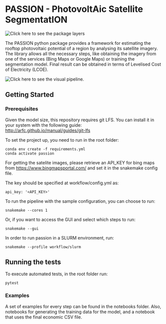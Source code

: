 # PASSION - PhotovoltAic Satellite SegmentatION

![Click here to see the package layers](https://jugit.fz-juelich.de/iek-3/groups/data-and-model-integration/patil/pueblas/passion/-/blob/master/assets/layers.png)


The PASSION python package provides a framework for estimating the rooftop photovoltaic potential of a region
by analysing its satellite imagery. The library allows all the necessary steps, like obtaining the
imagery from one of the services (Bing Maps or Google Maps) or training the segmentation model.
Final result can be obtained in terms of Levelised Cost of Electricity (LCOE).



![Click here to see the visual pipeline.](https://jugit.fz-juelich.de/iek-3/groups/data-and-model-integration/patil/pueblas/passion/-/blob/master/assets/full_process.gif)

## Getting Started


### Prerequisites

Given the model size, this repository requires git LFS. You can install it in your system with the following guide:
http://arfc.github.io/manual/guides/git-lfs

To set the project up, you need to run in the root folder:

```
conda env create -f requirements.yml
conda activate passion
```


For getting the satelite images, please retrieve an API_KEY for bing maps from https://www.bingmapsportal.com/ and set it in the snakemake config file.

The key should be specified at workflow/config.yml as:
```
api_key: '<API_KEY>'
```

To run the pipeline with the sample configuration, you can choose to run:

```
snakemake --cores 1
```

Or, if you want to access the GUI and select which steps to run:

```
snakemake --gui
```

In order to run passion in a SLURM environment, run:
```
snakemake --profile workflow/slurm
```

## Running the tests

To execute automated tests, in the root folder run:

```
pytest
```

### Examples

A set of examples for every step can be found in the notebooks folder.  Also, notebooks for generating the training data for the model, and a notebook that uses the final economic CSV file.